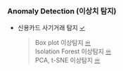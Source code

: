 ### Anomaly Detection (이상치 탐지)

- 신용카드 사기거래 탐지 [✓](https://colab.research.google.com/drive/1UoAKVKllsGrb8HJYrVjlxzJcH3Nnox6Q?usp=sharing)

    > Box plot 이상탐지 [♾️](https://colab.research.google.com/drive/1qD1npRgc3Wkb29uT2rQVpoMAQYyKKKZl?usp=sharing)  
    > Isolation Forest 이상탐지 [♾️](https://colab.research.google.com/drive/1MrDwlqnK8XgwaVxzCXAfnM1ONRDJEYEF?usp=sharing)  
    > PCA, t-SNE 이상탐지 [♾️](https://colab.research.google.com/drive/1XZlCsxHiPGGcVqAQXw4vKL_j8PuxgNfi?usp=sharing)

